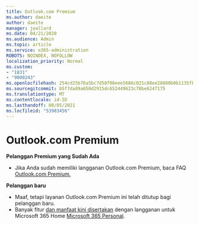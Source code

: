 ```yaml
---
title: Outlook.com Premium
ms.author: daeite
author: daeite
manager: joallard
ms.date: 04/21/2020
ms.audience: Admin
ms.topic: article
ms.service: o365-administration
ROBOTS: NOINDEX, NOFOLLOW
localization_priority: Normal
ms.custom:
- "1831"
- "9000243"
ms.openlocfilehash: 254cd25b76a5bc7d58f08eee5686c021c88ee28880b0b1135fba8e2119355721
ms.sourcegitcommit: b5f7da89a650d2915dc652449623c78be6247175
ms.translationtype: MT
ms.contentlocale: id-ID
ms.lasthandoff: 08/05/2021
ms.locfileid: "53983456"
---
```

# <a name="outlookcom-premium"></a>Outlook.com Premium

**Pelanggan Premium yang Sudah Ada**

- Jika Anda sudah memiliki langganan Outlook.com Premium, baca FAQ [Outlook.com Premium.](https://support.office.com/article/cd5f03f6-1407-456a-9410-f8f24804746b?wt.mc_id=Office_Outlook_com_Alchemy)

**Pelanggan baru**

- Maaf, tetapi layanan Outlook.com Premium ini telah ditutup bagi pelanggan baru.
- Banyak fitur [dan manfaat kini disertakan](https://support.office.com/article/78c6089c-7faf-44f5-82e2-efa9ebb921d2?wt.mc_id=Office_Outlook_com_Alchemy) dengan langganan untuk Microsoft 365 Home [Microsoft 365 Personal](https://go.microsoft.com/fwlink/?linkid=2017122).